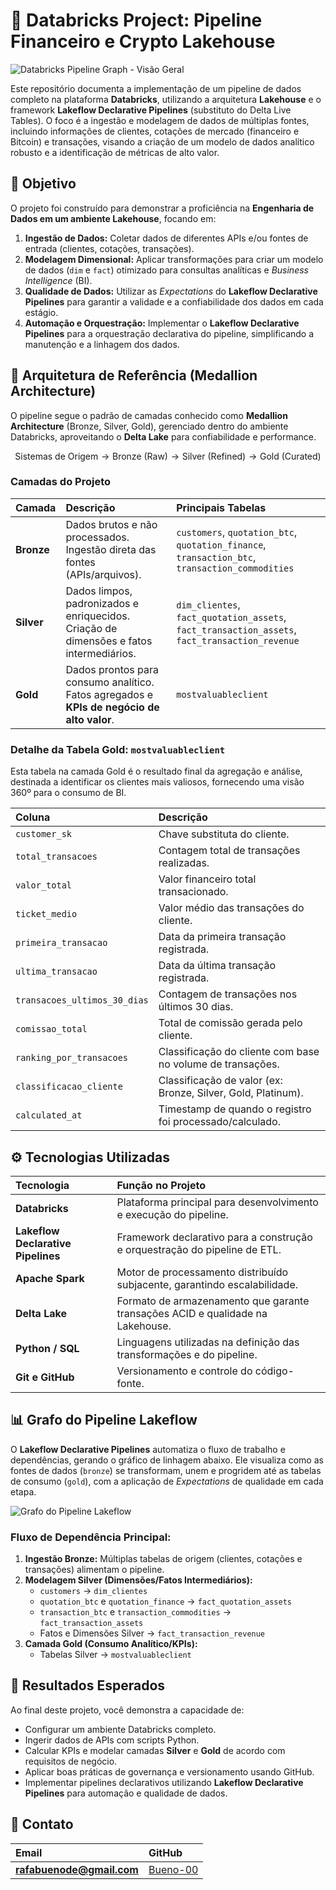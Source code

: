 # 🚀 Databricks Project: Pipeline Financeiro e Crypto Lakehouse

![Databricks Pipeline Graph - Visão Geral](https://i.imgur.com/image_7e1757.png)

Este repositório documenta a implementação de um pipeline de dados completo na plataforma **Databricks**, utilizando a arquitetura **Lakehouse** e o framework **Lakeflow Declarative Pipelines** (substituto do Delta Live Tables). O foco é a ingestão e modelagem de dados de múltiplas fontes, incluindo informações de clientes, cotações de mercado (financeiro e Bitcoin) e transações, visando a criação de um modelo de dados analítico robusto e a identificação de métricas de alto valor.

## 🎯 Objetivo

O projeto foi construído para demonstrar a proficiência na **Engenharia de Dados em um ambiente Lakehouse**, focando em:

1.  **Ingestão de Dados:** Coletar dados de diferentes APIs e/ou fontes de entrada (clientes, cotações, transações).
2.  **Modelagem Dimensional:** Aplicar transformações para criar um modelo de dados (`dim` e `fact`) otimizado para consultas analíticas e *Business Intelligence* (BI).
3.  **Qualidade de Dados:** Utilizar as *Expectations* do **Lakeflow Declarative Pipelines** para garantir a validade e a confiabilidade dos dados em cada estágio.
4.  **Automação e Orquestração:** Implementar o **Lakeflow Declarative Pipelines** para a orquestração declarativa do pipeline, simplificando a manutenção e a linhagem dos dados.

## 🧱 Arquitetura de Referência (Medallion Architecture)

O pipeline segue o padrão de camadas conhecido como **Medallion Architecture** (Bronze, Silver, Gold), gerenciado dentro do ambiente Databricks, aproveitando o **Delta Lake** para confiabilidade e performance.

$$\text{Sistemas de Origem} \rightarrow \text{Bronze (Raw)} \rightarrow \text{Silver (Refined)} \rightarrow \text{Gold (Curated)}$$

### Camadas do Projeto

| Camada | Descrição | Principais Tabelas |
| :--- | :--- | :--- |
| **Bronze** | Dados brutos e não processados. Ingestão direta das fontes (APIs/arquivos). | `customers`, `quotation_btc`, `quotation_finance`, `transaction_btc`, `transaction_commodities` |
| **Silver** | Dados limpos, padronizados e enriquecidos. Criação de dimensões e fatos intermediários. | `dim_clientes`, `fact_quotation_assets`, `fact_transaction_assets`, `fact_transaction_revenue` |
| **Gold** | Dados prontos para consumo analítico. Fatos agregados e **KPIs de negócio de alto valor**. | `mostvaluableclient` |

### Detalhe da Tabela Gold: `mostvaluableclient`

Esta tabela na camada Gold é o resultado final da agregação e análise, destinada a identificar os clientes mais valiosos, fornecendo uma visão 360º para o consumo de BI.

| Coluna | Descrição |
| :--- | :--- |
| `customer_sk` | Chave substituta do cliente. |
| `total_transacoes` | Contagem total de transações realizadas. |
| `valor_total` | Valor financeiro total transacionado. |
| `ticket_medio` | Valor médio das transações do cliente. |
| `primeira_transacao` | Data da primeira transação registrada. |
| `ultima_transacao` | Data da última transação registrada. |
| `transacoes_ultimos_30_dias` | Contagem de transações nos últimos 30 dias. |
| `comissao_total` | Total de comissão gerada pelo cliente. |
| `ranking_por_transacoes` | Classificação do cliente com base no volume de transações. |
| `classificacao_cliente` | Classificação de valor (ex: Bronze, Silver, Gold, Platinum). |
| `calculated_at` | Timestamp de quando o registro foi processado/calculado. |

## ⚙️ Tecnologias Utilizadas

| Tecnologia | Função no Projeto |
| :--- | :--- |
| **Databricks** | Plataforma principal para desenvolvimento e execução do pipeline. |
| **Lakeflow Declarative Pipelines** | Framework declarativo para a construção e orquestração do pipeline de ETL. |
| **Apache Spark** | Motor de processamento distribuído subjacente, garantindo escalabilidade. |
| **Delta Lake** | Formato de armazenamento que garante transações ACID e qualidade na Lakehouse. |
| **Python / SQL** | Linguagens utilizadas na definição das transformações e do pipeline. |
| **Git e GitHub** | Versionamento e controle do código-fonte. |

## 📊 Grafo do Pipeline Lakeflow

O **Lakeflow Declarative Pipelines** automatiza o fluxo de trabalho e dependências, gerando o gráfico de linhagem abaixo. Ele visualiza como as fontes de dados (`bronze`) se transformam, unem e progridem até as tabelas de consumo (`gold`), com a aplicação de *Expectations* de qualidade em cada etapa.

![Grafo do Pipeline Lakeflow](https://i.imgur.com/image_7e1757.png)

### Fluxo de Dependência Principal:

1.  **Ingestão Bronze:** Múltiplas tabelas de origem (clientes, cotações e transações) alimentam o pipeline.
2.  **Modelagem Silver (Dimensões/Fatos Intermediários):**
    * `customers` $\rightarrow$ `dim_clientes`
    * `quotation_btc` e `quotation_finance` $\rightarrow$ `fact_quotation_assets`
    * `transaction_btc` e `transaction_commodities` $\rightarrow$ `fact_transaction_assets`
    * Fatos e Dimensões Silver $\rightarrow$ `fact_transaction_revenue`
3.  **Camada Gold (Consumo Analítico/KPIs):**
    * Tabelas Silver $\rightarrow$ `mostvaluableclient`

## 🏁 Resultados Esperados

Ao final deste projeto, você demonstra a capacidade de:

* Configurar um ambiente Databricks completo.
* Ingerir dados de APIs com scripts Python.
* Calcular KPIs e modelar camadas **Silver** e **Gold** de acordo com requisitos de negócio.
* Aplicar boas práticas de governança e versionamento usando GitHub.
* Implementar pipelines declarativos utilizando **Lakeflow Declarative Pipelines** para automação e qualidade de dados.

## 🔑 Contato

| Email | GitHub |
| :--- | :--- |
| **rafabuenode@gmail.com** | [Bueno-00](https://github.com/Bueno-00) |
